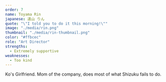 ```yaml
---
order: 7
name: Toyama Rin 
japanese: 遠山 りん
quote: "\"I told you to do it this morning!\""
image: "./media/rin.png"
thumbnail: "./media/rin-thumbnail.png"
color: "#ffbcec"
role: "Art Director"
strengths:
  - Extremely supportive
weaknesses:
  - Too kind
---
```


Ko's Girlfriend. Mom of the company, does most of what Shizuku fails to do.
